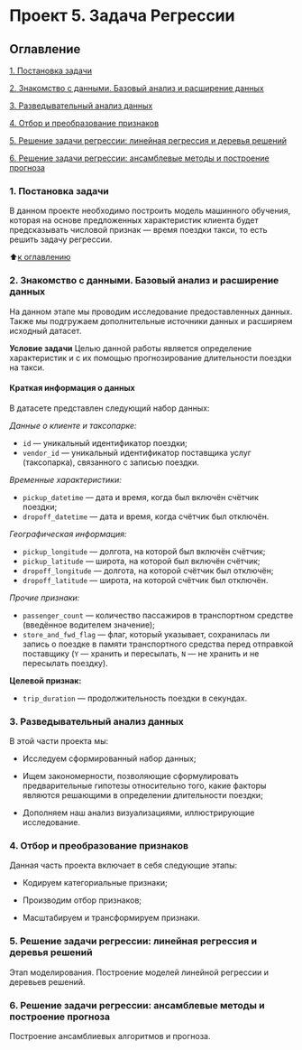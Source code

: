 # Проект 5. Задача Регрессии

## **Оглавление**
[1. Постановка задачи](https://github.com/Ilya-Zakharenko/sf_data_sciense/tree/main/project_5/README.md#Постановка-задачи)

[2. Знакомство с данными. Базовый анализ и расширение данных](https://github.com/Ilya-Zakharenko/sf_data_sciense/tree/main/project_5/README.md#Знакомство-с-данными.-Базовый-анализ-и-расширение-данных)

[3. Разведывательный анализ данных](https://github.com/Ilya-Zakharenko/sf_data_sciense/tree/main/project_5/README.md#Разведывательный-анализ-данных)

[4. Отбор и преобразование признаков](https://github.com/Ilya-Zakharenko/sf_data_sciense/tree/main/project_5/README.md#Отбор-и-преобразование-признаков)

[5. Решение задачи регрессии: линейная регрессия и деревья решений](https://github.com/Ilya-Zakharenko/sf_data_sciense/tree/main/project_5/README.md#Решение-задачи-регрессии:-линейная-регрессия-и-деревья-решений)

[6. Решение задачи регрессии: ансамблевые методы и построение прогноза](https://github.com/Ilya-Zakharenko/sf_data_sciense/tree/main/project_5/README.md#Решение-задачи-регрессии:-ансамблевые-методы-и-построение-прогноза)




### **1. Постановка задачи**
В данном проекте необходимо построить модель машинного обучения, которая на основе предложенных характеристик клиента будет предсказывать числовой признак — время поездки такси, то есть решить задачу регрессии.

:arrow_up:[к оглавлению](https://github.com/Ilya-Zakharenko/sf_data_sciense/tree/main/project_5/README.md#Оглавление)




### **2. Знакомство с данными. Базовый анализ и расширение данных**
На данном этапе мы проводим исследование предоставленных данных. Также мы подгружаем дополнительные источники данных и расширяем исходный датасет.

**Условие задачи**
Целью данной работы является определение характеристик и с их помощью прогнозирование длительности поездки на такси.


#### Краткая информация о данных
В датасете представлен следующий набор данных:

*Данные о клиенте и таксопарке:*

* `id` — уникальный идентификатор поездки;
* `vendor_id` — уникальный идентификатор поставщика услуг (таксопарка), связанного с записью поездки.

*Временные характеристики:*

* `pickup_datetime` — дата и время, когда был включён счётчик поездки;
* `dropoff_datetime` — дата и время, когда счётчик был отключён.

*Географическая информация:*

* `pickup_longitude` — долгота, на которой был включён счётчик;
* `pickup_latitude` — широта, на которой был включён счётчик;
* `dropoff_longitude` — долгота, на которой счётчик был отключён;
* `dropoff_latitude` — широта, на которой счётчик был отключён.

*Прочие признаки:*

* `passenger_count` — количество пассажиров в транспортном средстве (введённое водителем значение);
* `store_and_fwd_flag` — флаг, который указывает, сохранилась ли запись о поездке в памяти транспортного средства перед отправкой поставщику (`Y` — хранить и пересылать, `N` — не хранить и не пересылать поездку).

**Целевой признак:**

* `trip_duration` — продолжительность поездки в секундах.




### **3. Разведывательный анализ данных**
В этой части проекта мы:

* Исследуем сформированный набор данных; 

* Ищем закономерности, позволяющие сформулировать предварительные гипотезы относительно того, какие факторы являются решающими в определении длительности поездки;

* Дополняем наш анализ визуализациями, иллюстрирующие исследование.



### **4. Отбор и преобразование признаков**
Данная часть проекта включает в себя следующие этапы:

* Кодируем категориальные признаки;

* Производим отбор признаков;

* Масштабируем и трансформируем признаки.



### **5. Решение задачи регрессии: линейная регрессия и деревья решений**
Этап моделирования. Построение моделей линейной регрессии и деревьев решений.



### **6. Решение задачи регрессии: ансамблевые методы и построение прогноза**
Построение ансамблиевых алгоритмов и прогноза.

